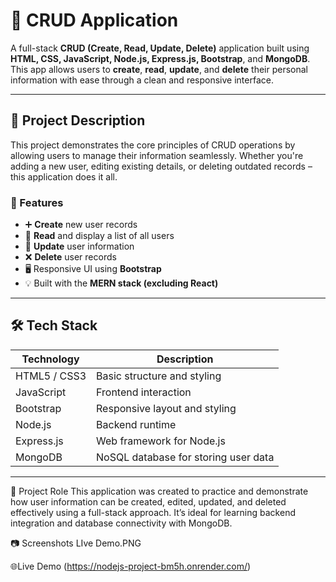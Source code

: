 # 🚀 CRUD Application

A full-stack **CRUD (Create, Read, Update, Delete)** application built using **HTML, CSS, JavaScript, Node.js, Express.js, Bootstrap**, and **MongoDB**. This app allows users to **create**, **read**, **update**, and **delete** their personal information with ease through a clean and responsive interface.

---

## 📌 Project Description

This project demonstrates the core principles of CRUD operations by allowing users to manage their information seamlessly. Whether you're adding a new user, editing existing details, or deleting outdated records – this application does it all.

### 🎯 Features

- ➕ **Create** new user records
- 📄 **Read** and display a list of all users
- 🔁 **Update** user information
- ❌ **Delete** user records
- 🖥️ Responsive UI using **Bootstrap**
- 💡 Built with the **MERN stack (excluding React)**

---

## 🛠️ Tech Stack

| Technology | Description |
|------------|-------------|
| HTML5 / CSS3 | Basic structure and styling |
| JavaScript  | Frontend interaction |
| Bootstrap   | Responsive layout and styling |
| Node.js     | Backend runtime |
| Express.js  | Web framework for Node.js |
| MongoDB     | NoSQL database for storing user data |

---


👤 Project Role
This application was created to practice and demonstrate how user information can be created, edited, updated, and deleted effectively using a full-stack approach. It’s ideal for learning backend integration and database connectivity with MongoDB.

📷 Screenshots
LIve Demo.PNG

🌐Live Demo (https://nodejs-project-bm5h.onrender.com/)







